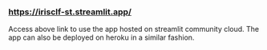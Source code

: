 ### https://irisclf-st.streamlit.app/
Access above link to use the app hosted on streamlit community cloud.
The app can also be deployed on heroku in a similar fashion.
